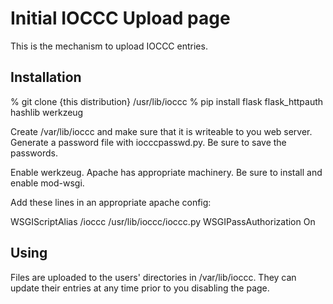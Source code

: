 # Initial IOCCC Upload page

This is the mechanism to upload IOCCC entries.

## Installation

% git clone {this distribution} /usr/lib/ioccc
% pip install flask flask_httpauth hashlib werkzeug

Create /var/lib/ioccc and make sure that it is writeable to you web
server.  Generate a password file with iocccpasswd.py.  Be sure to
save the passwords.

Enable werkzeug.  Apache has appropriate machinery.  Be sure to
install and enable mod-wsgi.

Add these lines in an appropriate apache config:

   WSGIScriptAlias /ioccc /usr/lib/ioccc/ioccc.py
   WSGIPassAuthorization On

## Using

Files are uploaded to the users' directories in /var/lib/ioccc.  They
can update their entries at any time prior to you disabling the page.


